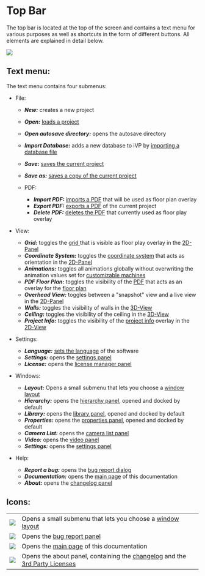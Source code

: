 # Top Bar

The top bar is located at the top of the screen and contains a text menu for various purposes as well as shortcuts in the form of different buttons. All elements are explained in detail below.

![](../../../.gitbook/assets/iVP\_UI\_top\_bar.jpg)

## Text menu:

The text menu contains four submenus:

* File:
  * _**New:**_ creates a new project
  * _**Open:**_ [loads a project](../getting-started/loading-projects.md)
  * _**Open autosave directory:**_ opens the autosave directory  
  * _**Import Database:**_ adds a new database to iVP by [importing a database file](../getting-started/loading-database.md)
  * _**Save:**_ [saves the current project](../getting-started/saving-projects.md)
  * _**Save as:**_ [saves a copy of the current project](../getting-started/saving-projects.md)
  *   PDF:

      * _**Import PDF:**_ [imports a PDF](../getting-started/importing-pdfs.md) that will be used as floor plan overlay
      * _**Export PDF:**_ [exports a PDF](../getting-started/exporting-pdfs.md) of the current project
      * _**Delete PDF:**_ [deletes the PDF](../getting-started/delete-pdfs.md) that currently used as floor play overlay


*   View:

    * _**Grid:**_ toggles the [grid ](the-grid.md)that is visible as floor play overlay in the [2D-Panel](the-2d-panel.md)
    * _**Coordinate System:**_ toggles the [coordinate system](the-grid.md) that acts as orientation in the [2D-Panel](the-2d-panel.md)
    * _**Animations:**_ toggles all animations globally without overwriting the animation values set for [customizable machines](../machines/customizable-machines.md)
    * _**PDF Floor Plan:**_ toggles the visibility of the [PDF](../getting-started/importing-pdfs.md) that acts as an overlay for the [floor plan](the-floor-plan.md)
    * _**Overhead View:**_ toggles between a "snapshot" view and a live view in the [2D-Panel](the-2d-panel.md)
    * _**Walls:**_ toggles the visibility of walls in the [3D-View](the-3d-panel.md)
    * _**Ceiling:**_ toggles the visibility of the ceiling in the [3D-View](the-3d-panel.md)
    * _**Project Info:**_ toggles the visibility of the [project info](the-floor-plan.md#the-project-info) overlay in the [2D-View](the-2d-panel.md)


* Settings:
  * _**Language:**_ [sets the language](../getting-started/language-options.md) of the software
  * _**Settings:**_ opens the [settings panel](settings-panel.md)
  * _**License:**_ opens the [license manager panel](license-manager-panel.md)

* Windows:
  * _**Layout:**_ Opens a small submenu that lets you choose a [window layout](layouts.md)
  * _**Hierarchy:**_ opens the [hierarchy panel](the-machine-list.md), opened and docked by default
  * _**Library:**_ opens the [library panel](machine-database-panel.md), opened and docked by default
  * _**Properties:**_ opens the [properties panel](the-info-panel.md), opened and docked by default
  * _**Camera List:**_ opens the [camera list panel](camera-list-panel.md)
  * _**Video:**_ opens the [video panel](virtual-camera-panel.md)
  * _**Settings:**_ opens the [settings panel](settings-panel.md)

* Help:
  * _**Report a bug:**_ opens the [bug report dialog](../bug-reporting.md)
  * _**Documentation:**_ opens the [main page](../../) of this documentation
  * _**About:**_ opens the [changelog panel](changelog-panel.md)

## Icons:

|                                                                                |                                                                          |
| ------------------------------------------------------------------------------ | ------------------------------------------------------------------------ |
| ![](../../../.gitbook/assets/iVP\_menu\_bar\_layouts.jpg)                      | Opens a small submenu that lets you choose a [window layout](layouts.md) |
| ![](../../../.gitbook/assets/iVP\_menu\_error\_reporting.jpg)                  | Opens the [bug report panel](../bug-reporting.md)                        |
| ![](../../../.gitbook/assets/iVP\_menu\_bar\_help\_faq\_documentation.jpg)     | Opens the [main page](../../) of this documentation                      |
| ![](../../../.gitbook/assets/iVP\_menu\_bar\_more\_information.jpg)            | Opens the about panel, containing the [changelog](/changelog-panel.md) and the [3rd Party Licenses](../open-source-licensing.md)                        |